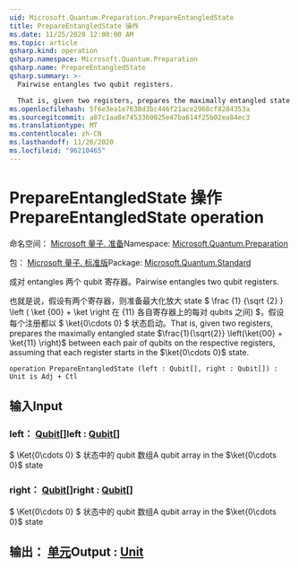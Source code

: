 ```yaml
---
uid: Microsoft.Quantum.Preparation.PrepareEntangledState
title: PrepareEntangledState 操作
ms.date: 11/25/2020 12:00:00 AM
ms.topic: article
qsharp.kind: operation
qsharp.namespace: Microsoft.Quantum.Preparation
qsharp.name: PrepareEntangledState
qsharp.summary: >-
  Pairwise entangles two qubit registers.

  That is, given two registers, prepares the maximally entangled state $\frac{1}{\sqrt{2}} \left(\ket{00} + \ket{11} \right)$ between each pair of qubits on the respective registers, assuming that each register starts in the $\ket{0\cdots 0}$ state.
ms.openlocfilehash: 5f6e3ea1e7638d3bc446f21ace2968cf8284353a
ms.sourcegitcommit: a87c1aa8e7453360025e47ba614f25b02ea84ec3
ms.translationtype: MT
ms.contentlocale: zh-CN
ms.lasthandoff: 11/26/2020
ms.locfileid: "96210465"
---
```

# <a name="prepareentangledstate-operation"></a><span data-ttu-id="476f4-102">PrepareEntangledState 操作</span><span class="sxs-lookup"><span data-stu-id="476f4-102">PrepareEntangledState operation</span></span>

<span data-ttu-id="476f4-103">命名空间： [Microsoft 量子. 准备](xref:Microsoft.Quantum.Preparation)</span><span class="sxs-lookup"><span data-stu-id="476f4-103">Namespace: [Microsoft.Quantum.Preparation](xref:Microsoft.Quantum.Preparation)</span></span>

<span data-ttu-id="476f4-104">包： [Microsoft 量子. 标准版](https://nuget.org/packages/Microsoft.Quantum.Standard)</span><span class="sxs-lookup"><span data-stu-id="476f4-104">Package: [Microsoft.Quantum.Standard](https://nuget.org/packages/Microsoft.Quantum.Standard)</span></span>


<span data-ttu-id="476f4-105">成对 entangles 两个 qubit 寄存器。</span><span class="sxs-lookup"><span data-stu-id="476f4-105">Pairwise entangles two qubit registers.</span></span>

<span data-ttu-id="476f4-106">也就是说，假设有两个寄存器，则准备最大化放大 state $ \frac {1} {\sqrt {2} } \left ( \ket {00} + \ket \right 在 {11} 各自寄存器上的每对 qubits 之间) $，假设每个注册都以 $ \ket{0\cdots 0} $ 状态启动。</span><span class="sxs-lookup"><span data-stu-id="476f4-106">That is, given two registers, prepares the maximally entangled state $\frac{1}{\sqrt{2}} \left(\ket{00} + \ket{11} \right)$ between each pair of qubits on the respective registers, assuming that each register starts in the $\ket{0\cdots 0}$ state.</span></span>

```qsharp
operation PrepareEntangledState (left : Qubit[], right : Qubit[]) : Unit is Adj + Ctl
```


## <a name="input"></a><span data-ttu-id="476f4-107">输入</span><span class="sxs-lookup"><span data-stu-id="476f4-107">Input</span></span>

### <a name="left--qubit"></a><span data-ttu-id="476f4-108">left： [Qubit](xref:microsoft.quantum.lang-ref.qubit)[]</span><span class="sxs-lookup"><span data-stu-id="476f4-108">left : [Qubit](xref:microsoft.quantum.lang-ref.qubit)[]</span></span>

<span data-ttu-id="476f4-109">$ \Ket{0\cdots 0} $ 状态中的 qubit 数组</span><span class="sxs-lookup"><span data-stu-id="476f4-109">A qubit array in the $\ket{0\cdots 0}$ state</span></span>


### <a name="right--qubit"></a><span data-ttu-id="476f4-110">right： [Qubit](xref:microsoft.quantum.lang-ref.qubit)[]</span><span class="sxs-lookup"><span data-stu-id="476f4-110">right : [Qubit](xref:microsoft.quantum.lang-ref.qubit)[]</span></span>

<span data-ttu-id="476f4-111">$ \Ket{0\cdots 0} $ 状态中的 qubit 数组</span><span class="sxs-lookup"><span data-stu-id="476f4-111">A qubit array in the $\ket{0\cdots 0}$ state</span></span>



## <a name="output--unit"></a><span data-ttu-id="476f4-112">输出： [单元](xref:microsoft.quantum.lang-ref.unit)</span><span class="sxs-lookup"><span data-stu-id="476f4-112">Output : [Unit](xref:microsoft.quantum.lang-ref.unit)</span></span>

